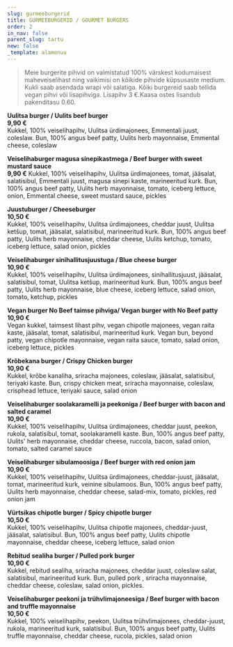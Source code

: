 ```yaml
---
slug: gurmeeburgerid
title: GURMEEBURGERID / GOURMET BURGERS
order: 2
in_nav: false
parent_slug: tartu
new: false
_template: alamenuu
---
```


<div class="ellipsis"></div>

> Meie burgerite pihvid on valmistatud 100% värskest kodumaisest maheveiselihast ning vaikimisi on kõikide pihvide küpsusaste medium. Kukli saab asendada wrapi või salatiga. Kõiki burgereid saab tellida vegan pihvi või lisapihviga. Lisapihv 3 €.Kaasa ostes lisandub pakenditasu 0.60.

<span class="special"></span> **Uulitsa burger / Uulits beef burger**\
**9,90 €**\
<span class="koostis">Kukkel, 100% veiselihapihv, Uulitsa ürdimajonees, Emmentali juust, coleslaw. Bun, 100% angus beef patty, Uulits herb mayonnaise, Emmental cheese, coleslaw</span>

**Veiselihaburger magusa sinepikastmega / Beef burger with sweet mustard sauce**\
**9,90 €** <span class="koostis">Kukkel, 100% veiselihapihv, Uulitsa ürdimajonees, tomat, jääsalat, salatisibul, Emmentali juust, magusa sinepi kaste, marineeritud kurk. Bun, 100% angus beef patty, Uulits herb mayonnaise, tomato, iceberg lettuce, onion, Emmental cheese, sweet mustard sauce, pickles</span>

**Juustuburger / Cheeseburger**\
**10,50 €**\
<span class="koostis">Kukkel, 100% veiselihapihv, Uulitsa ürdimajonees, cheddar juust, Uulitsa ketšup, tomat, jääsalat, salatisibul, marineeritud kurk. Bun, 100% angus beef patty, Uulits herb mayonnaise, cheddar cheese, Uulits ketchup, tomato, iceberg lettuce, salad onion, pickles</span>

**Veiselihaburger sinihallitusjuustuga / Blue cheese burger**\
**10,90 €**\
<span class="koostis">Kukkel, 100% veiselihapihv, Uulitsa ürdimajonees, sinihallitusjuust, jääsalat, salatisibul, tomat, Uulitsa ketšup, marineeritud kurk. Bun, 100% angus beef patty, Uulits herb mayonnaise, blue cheese, iceberg lettuce, salad onion, tomato, ketchup, pickles</span>

<span class="special"></span> **Vegan burger No Beef taimse pihviga/ Vegan burger with No Beef patty**\
**10,90 €**\
<span class="koostis">Vegan kukkel, taimsest lihast pihv, vegan chipotle majonees, vegan raita kaste, jääsalat, tomat, salatisibul, marineeritud kurk. Vegan bun, beyond patty, vegan chipotle mayonnaise, vegan raita sauce, tomato, salad onion, iceberg lettuce, pickles</span><span class="vegan"></span>

<span class="spicy"></span> **Krõbekana burger / Crispy Chicken burger**\
**10,90 €**\
<span class="koostis">Kukkel, krõbe kanaliha, sriracha majonees, coleslaw, jääsalat, salatisibul, teriyaki kaste. Bun, crispy chicken meat, sriracha mayonnaise, coleslaw, crisphead lettuce,  teriyaki sauce, salad onion</span>

**Veiselihaburger soolakaramelli ja peekoniga / Beef burger with bacon and salted caramel**\
**10,90 €**\
<span class="koostis">Kukkel, 100% veiselihapihv, Uulitsa ürdimajonees, cheddar juust, peekon, rukola, salatisibul, tomat, soolakaramelli kaste. Bun, 100% angus beef patty, Uulits' herb mayonnaise, cheddar cheese, ruccola, bacon, salad onion, tomato, salted caramel sauce</span>

**Veiselihaburger sibulamoosiga / Beef burger with red onion jam**\
**10,90 €**\
<span class="koostis">Kukkel, 100% veiselihapihv, Uulitsa ürdimajonees, cheddar-juust, jääsalat, tomat, marineeritud kurk, veinine sibulamoos. Bun, 100% angus beef patty, Uulits herb mayonnaise, cheddar cheese, salad-mix, tomato, pickles, red onion jam</span>

<span class="special"></span> <span class="spicy"></span> **Vürtsikas chipotle burger / Spicy chipotle burger**\
**10,50 €**\
<span class="koostis">Kukkel, 100% veiselihapihv, Uulitsa chipotle majonees, cheddar-juust, jääsalat, salatisibul. Bun, 100% angus beef patty, Uulits chipotle mayonnaise, cheddar cheese, iceberg lettuce, salad onion</span>

<span class="spicy"></span> **Rebitud sealiha burger / Pulled pork burger**\
**10,90 €**\
<span class="koostis">Kukkel, rebitud sealiha, sriracha majonees, cheddar juust, coleslaw salat, salatisibul, marineeritud kurk. Bun, pulled pork , sriracha mayonnaise, cheddar cheese, coleslaw, salad onion, pickles.</span>

**Veiselihaburger peekoni ja trühvlimajoneesiga / Beef burger with bacon and truffle mayonnaise**\
**10,50 €**\
<span class="koostis">Kukkel, 100% veiselihapihv, peekon, Uulitsa trühvlimajonees, cheddar-juust, rukola, marineeritud kurk, salatisibul. Bun, 100% angus beef patty, Uulits truffle mayonnaise, cheddar cheese, rucola, pickles, salad onion</span>
